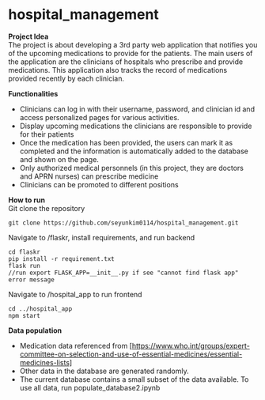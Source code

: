 # hospital_management

**Project Idea**  
The project is about developing a 3rd party web application that notifies you of the upcoming medications to provide for the patients. The main users of the application are the clinicians of hospitals who prescribe and provide medications. This application also tracks the record of medications provided recently by each clinician.

**Functionalities**  
* Clinicians can log in with their username, password, and clinician id and access personalized pages for various activities.  
* Display upcoming medications the clinicians are responsible to provide for their patients
* Once the medication has been provided, the users can mark it as completed and the information is automatically added to the database and shown on the page. 
* Only authorized medical personnels (in this project, they are doctors and APRN nurses) can prescribe medicine
* Clinicians can be promoted to different positions

**How to run**  
Git clone the repository
```
git clone https://github.com/seyunkim0114/hospital_management.git
```

Navigate to /flaskr, install requirements, and run backend
```
cd flaskr
pip install -r requirement.txt
flask run 
//run export FLASK_APP=__init__.py if see "cannot find flask app" error message
```

Navigate to /hospital_app to run frontend
```
cd ../hospital_app
npm start
``` 

**Data population**
* Medication data referenced from [https://www.who.int/groups/expert-committee-on-selection-and-use-of-essential-medicines/essential-medicines-lists]
* Other data in the database are generated randomly.
* The current database contains a small subset of the data available. To use all data, run populate_database2.ipynb

